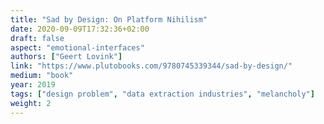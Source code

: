 ```yaml
---
title: "Sad by Design: On Platform Nihilism"
date: 2020-09-09T17:32:36+02:00
draft: false
aspect: "emotional-interfaces"
authors: ["Geert Lovink"]
link: "https://www.plutobooks.com/9780745339344/sad-by-design/"
medium: "book"
year: 2019
tags: ["design problem", "data extraction industries", "melancholy"]
weight: 2
---
```

